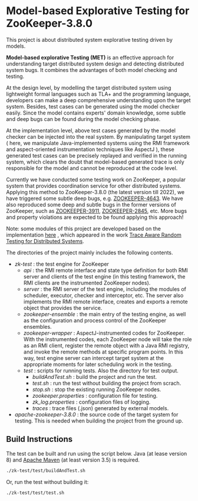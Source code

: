 # Model-based Explorative Testing for ZooKeeper-3.8.0

This project is about distributed system explorative testing driven by models. 

**Model-based explorative Testing (MET)** is an effective approach for understanding target distributed system design and detecting distributed system bugs. It combines the advantages of both model checking and testing.

At the design level, by modelling the target distributed system using lightweight formal languages such as TLA+ and the programming language, developers can make a deep comprehensive understanding upon the target system. Besides, test cases can be generated using the model checker easily. Since the model contains experts' domain knowledge, some subtle and deep bugs can be found during the model checking phase.

At the implementation level, above test cases generated by the model checker can be injected into the real system. By manipulating target system ( here, we manipulate Java-implemented systems using the RMI framework and aspect-oriented instrumentation techniques like AspectJ ), these generated test cases can be precisely replayed and verified in the running system, which clears the doubt that model-based generated trace is only responsible for the model and cannot be reproduced at the code level. 



Currently we have conducted some testing work on ZooKeeper, a popular system that provides coordination service for other distributed systems. Applying this method to ZooKeeper-3.8.0 (the latest version till 2022), we have triggered some subtle deep bugs, e.g. [ZOOKEEPER-4643](https://issues.apache.org/jira/browse/ZOOKEEPER-4643). We have also reproduced some deep and subtle bugs in the former versions of ZooKeeper, such as [ZOOKEEPER-3911](https://issues.apache.org/jira/browse/ZOOKEEPER-3911),  [ZOOKEEPER-2845](https://issues.apache.org/jira/browse/ZOOKEEPER-2845), etc. More bugs and property violations are expected to be found applying this approach!

Note: some modules of this project are developed based on the implementation [here](https://gitlab.mpi-sws.org/rupak/hitmc) , which appeared in the work [Trace Aware Random Testing for Distributed Systems](https://dl.acm.org/doi/pdf/10.1145/3360606). 



The directories of the project mainly includes the following contents.

* *zk-test* : the test engine for ZooKeeper
  * *api* : the RMI remote interface and state type definition for both RMI server and clients of the test engine (in this testing framework, the RMI clients are the instrumented ZooKeeper nodes).
  * *server* : the RMI server of the test engine, including the modules of scheduler, executor, checker and interceptor, etc. The server also implements the RMI remote interface, creates and exports a remote object that provides the service.
  * *zookeeper-ensemble* : the main entry of the testing engine, as well as the configuration and process control of the ZooKeeper ensembles.
  * *zookeeper-wrapper* : AspectJ-instrumented codes for ZooKeeper. With the instrumented codes, each ZooKeeper node will take the role as an RMI client, register the remote object with a Java RMI registry, and invoke the remote methods at specific program points. In this way, test engine server can intercept target system at the appropriate moments for later scheduling work in the testing. 
  * *test* : scripts for running tests. Also the directory for test output.
    * *buildAndTest.sh* : build the project and run the test.
    * *test.sh* : run the test without building the project from scrach.
    * *stop.sh* : stop the existing running ZooKeeper nodes.
    * *zookeeper.properties* :  configuration file for testing. 
    * *zk_log.properties* : configuration files of logging. 
    * *traces* : trace files (.json) generated by external models.
* *apache-zookeeper-3.8.0* : the source code of the target system for testing. This is needed when building the project from the ground up.



## Build Instructions

The test can be built and run using the script below. Java (at lease version 8) and [Apache Maven](http://maven.apache.org/) (at least version 3.5) is required.

```bash
./zk-test/test/buildAndTest.sh
```

Or, run the test without building it:

```bash
./zk-test/test/test.sh
```

